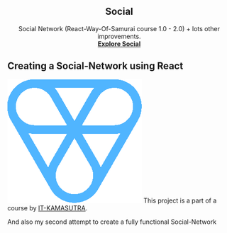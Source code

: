 <p align="center">
  <a href="https://andrian-kars.github.io/social/>
    <img src="https://github.com/andrian-kars/social/blob/main/public/images/logo.png" alt="Social logo" width="200" height="165">
  </a>
</p>
<h2 align="center">Social</h2>

<p align="center">
  Social Network (React-Way-Of-Samurai course 1.0 - 2.0) + lots other improvements.
  <br>
  <a href="https://andrian-kars.github.io/social/"><strong>Explore Social</strong></a>
</p>

## Creating a Social-Network using React
![alt text](https://github.com/andrian-kars/social/blob/main/public/images/logo.png?raw=true)
This project is a part of a course by [IT-KAMASUTRA](https://it-kamasutra.com/).

And also my second attempt to create a fully functional Social-Network
